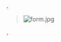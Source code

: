 
.


> ![form.jpg](https://udacity-reviews-uploads.s3.us-west-2.amazonaws.com/_attachments/399095/1626345843/form.jpg)


.
